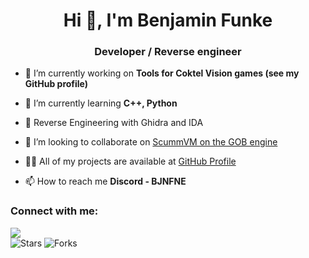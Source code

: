 <h1 align="center">Hi 👋, I'm Benjamin Funke</h1>
<h3 align="center">Developer / Reverse engineer</h3>

- 🔭 I’m currently working on **Tools for Coktel Vision games (see my GitHub profile)**

- 🌱 I’m currently learning **C++, Python**

- :hammer: Reverse Engineering with Ghidra and IDA

- 👯 I’m looking to collaborate on [ScummVM on the GOB engine](https://wiki.scummvm.org/index.php?title=User:BJNFNE)

- 👨‍💻 All of my projects are available at [GitHub Profile](https://github.com/BJNFNE)

- 📫 How to reach me **Discord - BJNFNE**

<h3 align="left">Connect with me:</h3>
<p align="left">
</p>

  <img src="https://github-readme-streak-stats.herokuapp.com/?user=BJNFNE&theme=dark" />
</a>
<br/>

<img alt="Stars" src="https://img.shields.io/github/stars/BJNFNE?label=Stars">
<img alt="Forks" src="https://visitor-badge.laobi.icu/badge?page_id=BJNFNE">

